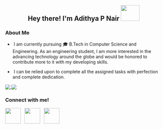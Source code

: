 ## <p align='center'>Hey there! I'm Adithya P Nair <img src="https://thumbs.gfycat.com/ChubbyRadiantBlackfish-max-1mb.gif" width=60 height= 50>

### About Me
- &nbsp;I am currently pursuing 🎓 B.Tech in Computer Science and Engineering. As an engineering student, I am more interested in the advancing technology around the globe and would be honored to contribute more to it with my developing skills.

- &nbsp;I can be relied upon to complete all the assigned tasks with perfection and complete dedication.

<a href="https://github.com/adinairp">
  <img align='center'src="https://github-readme-stats.vercel.app/api?username=adinairp&theme=github_dark&show_icons=true" />
  <img align='center' src="https://github-readme-stats.vercel.app/api/top-langs/?username=adinairp&theme=github_dark&layout=compact" />
</a>
<br/>

### Connect with me!
  [<img src="https://www.flaticon.com/svg/static/icons/svg/1384/1384014.svg" width=50 height= 50>](https://www.linkedin.com/in/adithya-pradeep-8735791b1/)
  &nbsp; [<img src="https://www.flaticon.com/svg/static/icons/svg/95/95627.svg" width=50 height= 50>](mailto:adinairp@gmail.com?subject=Hi!%20I%20found%20you%20on%20Github)
  &nbsp; [<img src="https://www.flaticon.com/svg/static/icons/svg/1384/1384015.svg" width=50 height= 50>](https://instagram.com/_adithya_p_)
